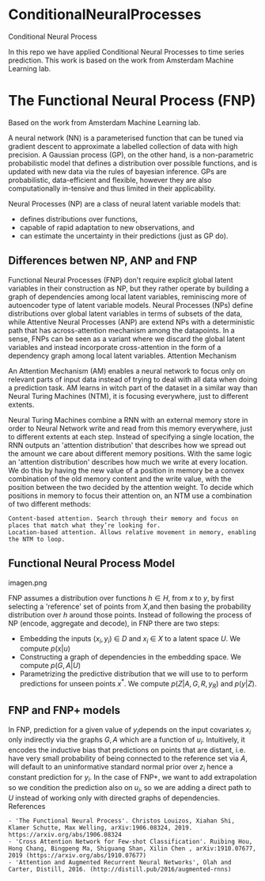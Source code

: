 # ConditionalNeuralProcesses
Conditional Neural Process

In this repo we have applied Conditional Neural Processes to time series prediction. This work is based on the work from Amsterdam Machine Learning lab.


# The Functional Neural Process (FNP)

Based on the work from Amsterdam Machine Learning lab.

A neural network (NN) is a parameterised function that can be tuned via gradient descent to approximate a labelled collection of data with high precision. A Gaussian process (GP), on the other hand, is a non-parametric probabilistic model that defines a distribution over possible functions, and is updated with new data via the rules of bayesian inference. GPs are probabilistic, data-efficient and flexible, however they are also computationally in-tensive and thus limited in their applicability.

Neural Processes (NP) are a class of neural latent variable models that:

- defines distributions over functions,
- capable of rapid adaptation to new observations, and
- can estimate the uncertainty in their predictions (just as GP do).

## Differences betwen NP, ANP and FNP

Functional Neural Processes (FNP) don't require explicit global latent variables in their construction as NP, but they rather operate by building a graph of dependencies among local latent variables, reminiscing more of autoencoder type of latent variable models. Neural Processes (NPs) define distributions over global latent variables in terms of subsets of the data, while Attentive Neural Processes (ANP) are extend NPs with a deterministic path that has across-attention mechanism among the datapoints. In a sense, FNPs can be seen as a variant where we discard the global latent variables and instead incorporate cross-attention in the form of a dependency graph among local latent variables.
Attention Mechanism

An Attention Mechanism (AM) enables a neural network to focus only on relevant parts of input data instead of trying to deal with all data when doing a prediction task. AM learns in witch part of the dataset in a similar way than Neural Turing Machines (NTM), it is focusing everywhere, just to different extents.

Neural Turing Machines combine a RNN with an external memory store in order to Neural Network write and read from this memory everywhere, just to different extents at each step. Instead of specifying a single location, the RNN outputs an 'attention distribution' that describes how we spread out the amount we care about different memory positions. With the same logic an 'attention distribution' describes how much we write at every location. We do this by having the new value of a position in memory be a convex combination of the old memory content and the write value, with the position between the two decided by the attention weight. To decide which positions in memory to focus their attention on, an NTM use a combination of two different methods:

    Content-based attention. Search through their memory and focus on places that match what they’re looking for.
    Location-based attention. Allows relative movement in memory, enabling the NTM to loop.

## Functional Neural Process Model

imagen.png

FNP assumes a distribution over functions $h∈H$, from $x$ to $y$, by first selecting a 'reference' set of points from $X$,and then basing the probability distribution over $h$ around those points. Instead of following the process of NP (encode, aggregate and decode), in FNP there are two steps:

- Embedding the inputs $(x_i,y_i)$ ∈ $D$ and $x_i$ ∈ $X$ to a latent space $U$. We compute $p(x|u)$
- Constructing a graph of dependencies in the embedding space. We compute $p(G,A|U)$
- Parametrizing the predictive distribution that we will use to to perform predictions for unseen points $x^*$. We compute $p(Z|A,G,R,y_R)$ and $p(y|Z)$.

## FNP and FNP+ models

In FNP, prediction for a given value of $y_i$depends on the input covariates $x_i$ only indirectly via the graphs $G,A$ which are a function of $u_i$. Intuitively, it encodes the inductive bias that predictions on points that are distant, i.e. have very small probability of being connected to the reference set via $A$, will default to an uninformative standard normal prior over $z_i$ hence a constant prediction for $y_i$. In the case of FNP+, we want to add extrapolation so we condition the prediction also on $u_i$, so we are adding a direct path to $U$ instead of working only with directed graphs of dependencies.
References

    - 'The Functional Neural Process'. Christos Louizos, Xiahan Shi, Klamer Schutte, Max Welling, arXiv:1906.08324, 2019. https://arxiv.org/abs/1906.08324
    - 'Cross Attention Network for Few-shot Classification'. Ruibing Hou, Hong Chang, Bingpeng Ma, Shiguang Shan, Xilin Chen , arXiv:1910.07677, 2019 (https://arxiv.org/abs/1910.07677)
    - 'Attention and Augmented Recurrent Neural Networks', Olah and Carter, Distill, 2016. (http://distill.pub/2016/augmented-rnns)

